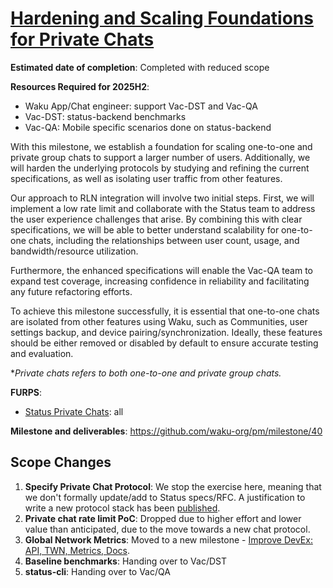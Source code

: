 # [Hardening and Scaling Foundations for Private Chats](https://github.com/waku-org/pm/milestone/40)

**Estimated date of completion**: Completed with reduced scope

**Resources Required for 2025H2**: 
- Waku App/Chat engineer: support Vac-DST and Vac-QA
- Vac-DST: status-backend benchmarks
- Vac-QA: Mobile specific scenarios done on status-backend

With this milestone, we establish a foundation for scaling one-to-one and private group chats to support a larger
number of users. Additionally, we will harden the underlying protocols by studying and refining the current
specifications, as well as isolating user traffic from other features.

Our approach to RLN integration will involve two initial steps. First, we will implement a low rate limit and
collaborate with the Status team to address the user experience challenges that arise. By combining this with clear
specifications, we will be able to better understand scalability for one-to-one chats, including the relationships
between user count, usage, and bandwidth/resource utilization.

Furthermore, the enhanced specifications will enable the Vac-QA team to expand test coverage, increasing confidence in
reliability and facilitating any future refactoring efforts.

To achieve this milestone successfully, it is essential that one-to-one chats are isolated from other features using
Waku, such as Communities, user settings backup, and device pairing/synchronization. Ideally, these features should be
either removed or disabled by default to ensure accurate testing and evaluation.

**Private chats refers to both one-to-one and private group chats.*

**FURPS**:

- [Status Private Chats](/FURPS/application/status_private_chats.md): all

**Milestone and deliverables**: https://github.com/waku-org/pm/milestone/40

## Scope Changes

1. **Specify Private Chat Protocol**: We stop the exercise here, meaning that we don't formally update/add to Status specs/RFC.
   A justification to write a new protocol stack has been [published](https://forum.vac.dev/t/chatsdk-motivations/501). 
2. **Private chat rate limit PoC**: Dropped due to higher effort and lower value than anticipated, due to the move towards a new chat protocol. 
3. **Global Network Metrics**: Moved to a new milestone - [Improve DevEx: API, TWN, Metrics, Docs](improve_devex_api_twn_metrics_docs.md). 
4. **Baseline benchmarks**: Handing over to Vac/DST
5. **status-cli**: Handing over to Vac/QA